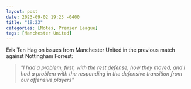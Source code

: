 ```yaml
---
layout: post
date: 2023-09-02 19:23 -0400
title: "19:23"
categories: [Notes, Premier League]
tags: [Manchester United]
---
```


Erik Ten Hag on issues from Manchester United in the previous match against Nottingham Forrest:

> *"I had a problem, first, with the rest defense, how they moved, and I had a problem with the responding in the defensive transition from our offensive players"*
